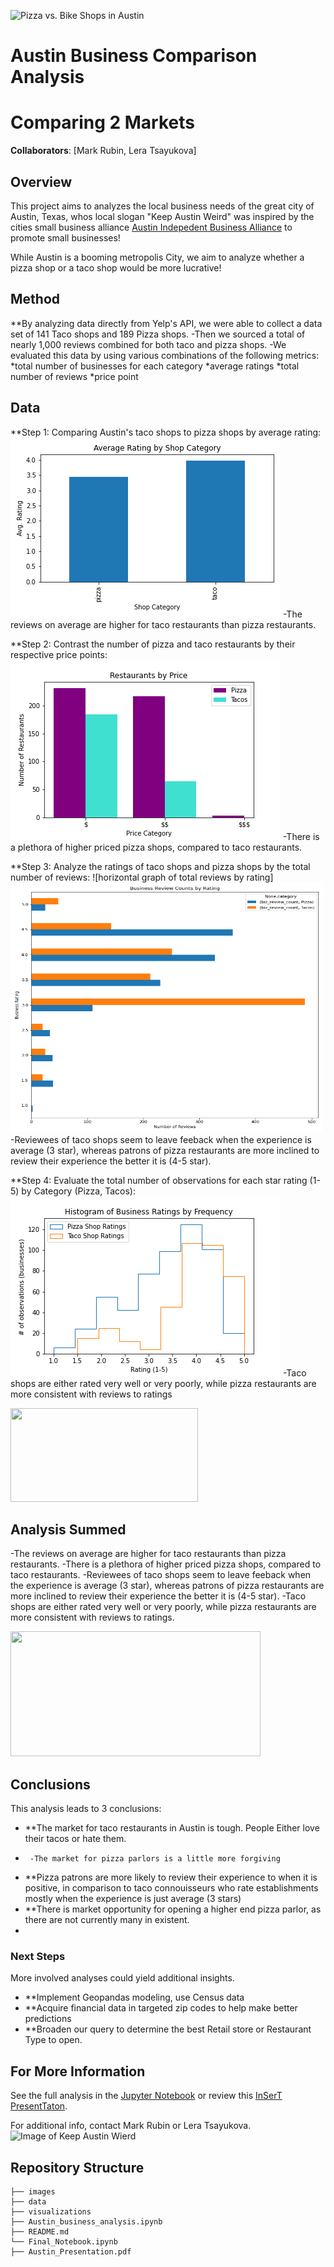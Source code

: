 ![Pizza vs. Bike Shops in Austin](https://upload.wikimedia.org/wikipedia/commons/a/a5/Austin_Evening.jpg)

# Austin Business Comparison Analysis
# Comparing 2 Markets

**Collaborators**: [Mark Rubin, Lera Tsayukova]

## Overview


This project aims to analyzes the local business needs of the great city of Austin, Texas, whos local slogan "Keep Austin Weird" was inspired by
the cities small business alliance [Austin Indepedent Business Alliance](https://ibuyaustin.com) to promote small businesses!

While Austin is a booming metropolis City, we aim to analyze whether a pizza shop or a taco shop would be more lucrative!

## Method

**By analyzing data directly from Yelp's API, we were able to collect a data set of 141 Taco shops and 189 Pizza shops.
-Then we sourced a total of nearly 1,000 reviews combined for both taco and pizza shops.
-We evaluated this data by using various combinations of the following metrics: 
        *total number of businesses for each category
        *average ratings
        *total number of reviews
        *price point
        

## Data 

**Step 1: Comparing Austin's taco shops to pizza shops by average rating:   
![bargraph comparing total number of each category](https://github.com/tsayula/Bikes_Repo/blob/main/visualizations/Avg_Rtng_by_Category.png?raw=true)
 -The reviews on average are higher for taco restaurants than pizza restaurants.
 
**Step 2: Contrast the number of pizza and taco restaurants by their respective price points:
        ![bargraph of all restaurants by price point](https://github.com/tsayula/Bikes_Repo/blob/main/visualizations/pizza_tacos_price.png?raw=true)
-There is a plethora of higher priced pizza shops, compared to taco restaurants.

**Step 3: Analyze the ratings of taco shops and pizza shops by the total number of reviews:
        ![horizontal graph of total reviews by rating]<img src="https://github.com/tsayula/Bikes_Repo/blob/main/visualizations/Biz_Rev_Counts_By_Rating.png?raw=true" width="500" height="400">        
-Reviewees of taco shops seem to leave feeback when the experience is average (3 star), whereas patrons of pizza restaurants are more inclined to review
their experience the better it is (4-5 star).

**Step 4: Evaluate the total number of observations for each star rating (1-5) by Category (Pizza, Tacos):
        ![histogram of avg ratings by frequency](https://github.com/tsayula/Bikes_Repo/blob/main/visualizations/histogram_ratings.png?raw=true)
-Taco shops are either rated very well or very poorly, while pizza restaurants are more consistent with reviews to ratings


<img src="http://www.austinbike.com/images/sliders/one.jpg" width="300" height="150">

## Analysis Summed

-The reviews on average are higher for taco restaurants than pizza restaurants.
-There is a plethora of higher priced pizza shops, compared to taco restaurants.
-Reviewees of taco shops seem to leave feeback when the experience is average (3 star), whereas patrons of pizza restaurants are more inclined to review
their experience the better it is (4-5 star).
-Taco shops are either rated very well or very poorly, while pizza restaurants are more consistent with reviews to ratings.

<img src="https://3vi9mx40b3afabx1fqvvhk9e-wpengine.netdna-ssl.com/wp-content/uploads/2020/07/40-North-nor-cal-horizontal.jpg" width="400" height="200">


## Conclusions

This analysis leads to 3 conclusions:

- **The market for taco restaurants in Austin is tough. People Either love their tacos or hate them. 
-      -The market for pizza parlors is a little more forgiving 
- **Pizza patrons are more likely to review their experience to when it is positive, in comparison to taco connouisseurs who rate establishments mostly when the experience is just average (3 stars)
- **There is market opportunity for opening a higher end pizza parlor, as there are not currently many in existent.
- 
### Next Steps

More involved analyses could yield additional insights.
- **Implement Geopandas modeling, use Census data 
- **Acquire financial data in targeted zip codes to help make better predictions
- **Broaden our query to determine the best Retail store or Restaurant Type to open. 


## For More Information

See the full analysis in the [Jupyter Notebook](./Final_Notebook.ipynb) or review this [InSerT PresentTaton](./HEYinsertMEhere.pdf).

For additional info, contact Mark Rubin or Lera Tsayukova.
![Image of Keep Austin Wierd](https://res.cloudinary.com/culturemap-com/image/upload/ar_4:3,c_fill,g_faces:center,w_980/v1521047613/photos/28712_original.jpg)

## Repository Structure

```
├── images
├── data
├── visualizations
├── Austin_business_analysis.ipynb
├── README.md
└── Final_Notebook.ipynb
├── Austin_Presentation.pdf
```

